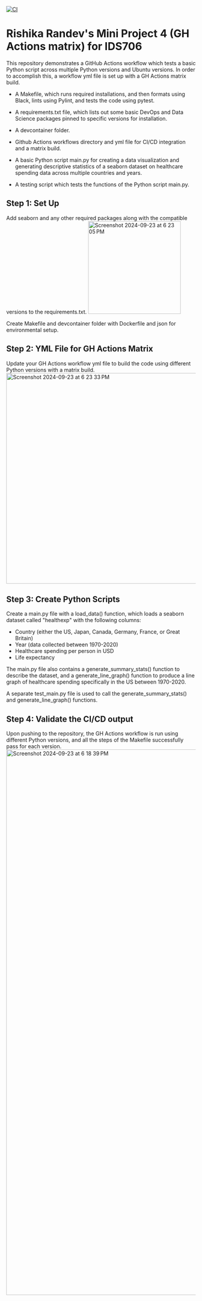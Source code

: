 [![CI](https://github.com/nogibjj/Rishika_Randev_Mini_4/actions/workflows/hello.yml/badge.svg)](https://github.com/nogibjj/Rishika_Randev_Mini_4/actions/workflows/hello.yml)

# Rishika Randev's Mini Project 4 (GH Actions matrix) for IDS706

This repository demonstrates a GitHub Actions workflow which tests a basic Python script across multiple Python versions and Ubuntu versions. In order to accomplish this, a workflow yml file is set up with a GH Actions matrix build.

* A Makefile, which runs required installations, and then formats using Black, lints using Pylint, and tests the code using pytest.

* A requirements.txt file, which lists out some basic DevOps and Data Science packages pinned to specific versions for installation.

* A devcontainer folder.

* Github Actions workflows directory and yml file for CI/CD integration and a matrix build.

* A basic Python script main.py for creating a data visualization and generating descriptive statistics of a seaborn dataset on healthcare spending data across multiple countries and years.

* A testing script which tests the functions of the Python script main.py.

  
## Step 1: Set Up
Add seaborn and any other required packages along with the compatible versions to the requirements.txt.
<img width="246" alt="Screenshot 2024-09-23 at 6 23 05 PM" src="https://github.com/user-attachments/assets/456135eb-d472-462c-9fb0-a9a9f899b221">

Create Makefile and devcontainer folder with Dockerfile and json for environmental setup.


## Step 2: YML File for GH Actions Matrix
Update your GH Actions workflow yml file to build the code using different Python versions with a matrix build.
<img width="559" alt="Screenshot 2024-09-23 at 6 23 33 PM" src="https://github.com/user-attachments/assets/9ef21ad0-3b9a-40d9-bced-979cb56e41a9">


## Step 3: Create Python Scripts
Create a main.py file with a load_data() function, which loads a seaborn dataset called "healthexp" with the following columns: 
* Country (either the US, Japan, Canada, Germany, France, or Great Britain)
* Year (data collected between 1970-2020)
* Healthcare spending per person in USD
* Life expectancy

The main.py file also contains a generate_summary_stats() function to describe the dataset, and a generate_line_graph() function to produce a line graph of healthcare spending specifically in the US between 1970-2020. 

A separate test_main.py file is used to call the generate_summary_stats() and generate_line_graph() functions.

## Step 4: Validate the CI/CD output
Upon pushing to the repository, the GH Actions workflow is run using different Python versions, and all the steps of the Makefile successfully pass for each version.
<img width="1448" alt="Screenshot 2024-09-23 at 6 18 39 PM" src="https://github.com/user-attachments/assets/f7b29d84-0dde-4167-a5db-93368914a0df">
